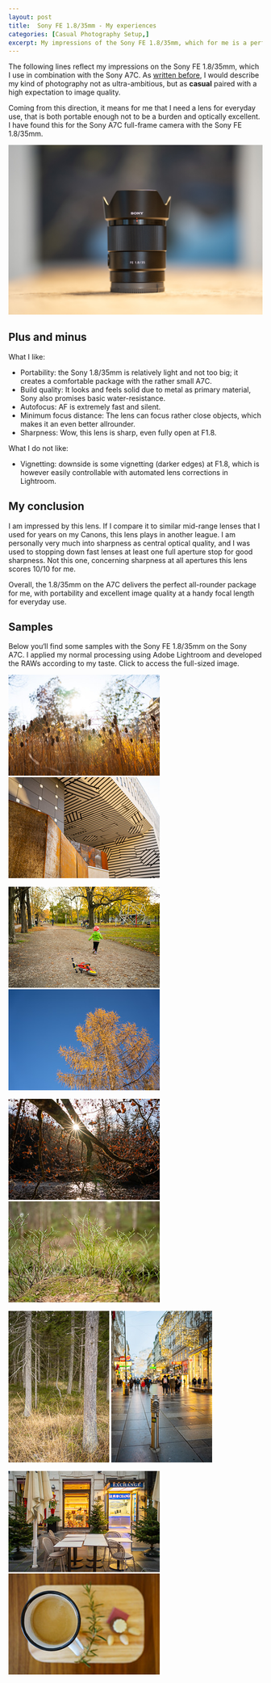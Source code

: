 ```yaml
---
layout: post
title:  Sony FE 1.8/35mm - My experiences
categories: [Casual Photography Setup,]
excerpt: My impressions of the Sony FE 1.8/35mm, which for me is a perfect everyday lens
---
```


The following lines reflect my impressions on the Sony FE 1.8/35mm, which I use in combination with the Sony A7C.
As [written before](https://jakobhuerner.github.io/leanest_highest_quality_casual_photography_setup/), I would describe my kind of photography not as ultra-ambitious, but as __casual__ paired with a high expectation to image quality. 

Coming from this direction, it means for me that I need a lens for everyday use, that is both portable enough not to be a burden and optically excellent. I have found this for the Sony A7C full-frame camera with the Sony FE 1.8/35mm.

![The Sony FE 1.8/35mm](../images/20210106/sel35f18f.jpg)

## Plus and minus

What I like:
- Portability: the Sony 1.8/35mm is relatively light and not too big; it creates a comfortable package with the rather small A7C.
- Build quality: It looks and feels solid due to metal as primary material, Sony also promises basic water-resistance.
- Autofocus: AF is extremely fast and silent.
- Minimum focus distance: The lens can focus rather close objects, which makes it an even better allrounder.
- Sharpness: Wow, this lens is sharp, even fully open at F1.8. 

What I do not like:
- Vignetting: downside is some vignetting (darker edges) at F1.8, which is however easily controllable with automated lens corrections in Lightroom.

## My conclusion

I am impressed by this lens. If I compare it to similar mid-range lenses that I used for years on my Canons, this lens plays in another league. I am personally very much into sharpness as central optical quality, and I was used to stopping down fast lenses at least one full aperture stop for good sharpness. Not this one, concerning sharpness at all apertures this lens scores 10/10 for me.

Overall, the 1.8/35mm on the A7C delivers the perfect all-rounder package for me, with portability and excellent image quality at a handy focal length for everyday use.

## Samples

Below you‘ll find some samples with the Sony FE 1.8/35mm on the Sony A7C. I applied my normal processing using Adobe Lightroom and developed the RAWs according to my taste.
Click to access the full-sized image.


[![sel35f18f](../images/20210106/sel35f18f-thumb-01.jpg)](https://raw.githubusercontent.com/jakobhuerner/jakobhuerner.github.io/master/images/20210106/sel35f18f-01.jpg)
[![sel35f18f](../images/20210106/sel35f18f-thumb-02.jpg)](https://raw.githubusercontent.com/jakobhuerner/jakobhuerner.github.io/master/images/20210106/sel35f18f-02.jpg)

[![sel35f18f](../images/20210106/sel35f18f-thumb-03.jpg)](https://raw.githubusercontent.com/jakobhuerner/jakobhuerner.github.io/master/images/20210106/sel35f18f-03.jpg)
[![sel35f18f](../images/20210106/sel35f18f-thumb-04.jpg)](https://raw.githubusercontent.com/jakobhuerner/jakobhuerner.github.io/master/images/20210106/sel35f18f-04.jpg)


[![sel35f18f](../images/20210106/sel35f18f-thumb-05.jpg)](https://raw.githubusercontent.com/jakobhuerner/jakobhuerner.github.io/master/images/20210106/sel35f18f-05.jpg)
[![sel35f18f](../images/20210106/sel35f18f-thumb-07.jpg)](https://raw.githubusercontent.com/jakobhuerner/jakobhuerner.github.io/master/images/20210106/sel35f18f-07.jpg)

[![sel35f18f](../images/20210106/sel35f18f-thumb-06.jpg)](https://raw.githubusercontent.com/jakobhuerner/jakobhuerner.github.io/master/images/20210106/sel35f18f-06.jpg)
[![sel35f18f](../images/20210106/sel35f18f-thumb-08.jpg)](https://raw.githubusercontent.com/jakobhuerner/jakobhuerner.github.io/master/images/20210106/sel35f18f-08.jpg)

[![sel35f18f](../images/20210106/sel35f18f-thumb-09.jpg)](https://raw.githubusercontent.com/jakobhuerner/jakobhuerner.github.io/master/images/20210106/sel35f18f-09.jpg)
[![sel35f18f](../images/20210106/sel35f18f-thumb-10.jpg)](https://raw.githubusercontent.com/jakobhuerner/jakobhuerner.github.io/master/images/20210106/sel35f18f-10.jpg)


